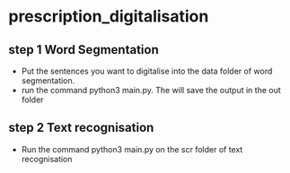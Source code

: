 # prescription_digitalisation
## step 1 Word Segmentation
*  Put the sentences you want to digitalise into the data folder of word segmentation.
*  run the command python3 main.py. The will save the output in the out folder
## step 2 Text recognisation
* Run the command python3 main.py on the scr folder of text recognisation
